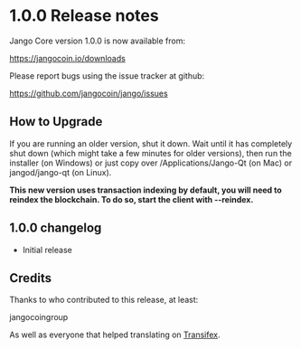 1.0.0 Release notes
====================

Jango Core version 1.0.0 is now available from:

  https://jangocoin.io/downloads

Please report bugs using the issue tracker at github:

  https://github.com/jangocoin/jango/issues


How to Upgrade
--------------

If you are running an older version, shut it down. Wait until it has completely
shut down (which might take a few minutes for older versions), then run the
installer (on Windows) or just copy over /Applications/Jango-Qt (on Mac) or
jangod/jango-qt (on Linux).

**This new version uses transaction indexing by default, you will need to reindex 
the blockchain. To do so, start the client with --reindex.**


1.0.0 changelog
----------------
- Initial release


Credits
--------

Thanks to who contributed to this release, at least:

jangocoingroup

As well as everyone that helped translating on [Transifex](https://www.transifex.com/projects/p/jango/).
